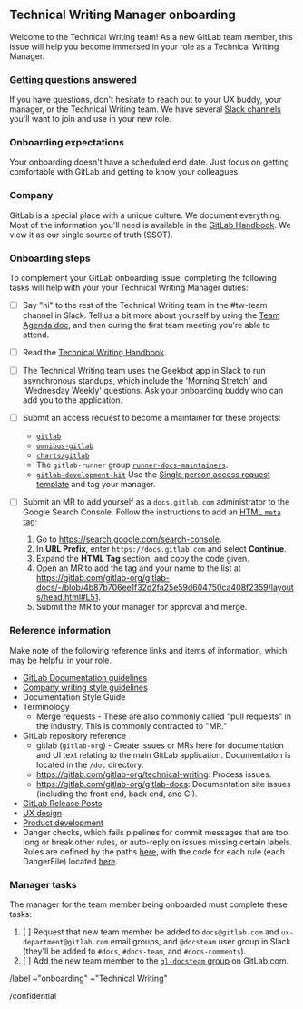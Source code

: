 ## Technical Writing Manager onboarding

Welcome to the Technical Writing team! As a new GitLab team member, this issue will help you become immersed in your role as a Technical Writing Manager.

### Getting questions answered

If you have questions, don't hesitate to reach out to your UX buddy, your manager, or the Technical Writing team. We have several [Slack channels](https://about.gitlab.com/handbook/engineering/ux/technical-writing/#slack-channels) you'll want to join and use in your new role.

### Onboarding expectations

Your onboarding doesn't have a scheduled end date. Just focus on getting comfortable with GitLab and getting to know your colleagues.

### Company

GitLab is a special place with a unique culture. We document everything. Most of the information you'll need is available in the [GitLab Handbook](https://about.gitlab.com/handbook/). We view it as our single source of truth (SSOT).

### Onboarding steps

To complement your GitLab onboarding issue, completing the following tasks will help with your your Technical Writing Manager duties:

- [ ] Say "hi" to the rest of the Technical Writing team in the #tw-team channel in Slack. Tell us a bit more about yourself by using the [Team Agenda doc](https://docs.google.com/document/d/1XRyVjR5G21Amq4QqJs9jbV0BVQquiBAyPR257-hT1JY/edit), and then during the first team meeting you're able to attend.
- [ ] Read the [Technical Writing Handbook](https://about.gitlab.com/handbook/product/technical-writing/).
- [ ] The Technical Writing team uses the Geekbot app in Slack to run asynchronous standups, which include the 'Morning Stretch' and 'Wednesday Weekly' questions. Ask your onboarding buddy who can add you to the application.
- [ ] Submit an access request to become a maintainer for these projects:
   - [`gitlab`](https://gitlab.com/gitlab-org/gitlab)
   - [`omnibus-gitlab`](https://gitlab.com/gitlab-org/omnibus-gitlab)
   - [`charts/gitlab`](https://gitlab.com/gitlab-org/charts/gitlab)
   - The `gitlab-runner` group [`runner-docs-maintainers`](https://gitlab.com/groups/gitlab-com/runner-docs-maintainers/-/group_members?sort=access_level_desc).
   - [`gitlab-development-kit`](https://gitlab.com/gitlab-org/gitlab-development-kit) Use the [Single person access request template](https://gitlab.com/gitlab-com/access-requests/issues/new) and tag your manager.
- [ ] Submit an MR to add yourself as a `docs.gitlab.com` administrator to the Google Search Console. Follow the instructions to add an [HTML `meta` tag](https://support.google.com/webmasters/answer/9008080?hl=en&ref_topic=9455938#zippy=%2Chtml-tag):

  1. Go to <https://search.google.com/search-console>.
  1. In **URL Prefix**, enter `https://docs.gitlab.com` and select **Continue**.
  1. Expand the **HTML Tag** section, and copy the code given.
  1. Open an MR to add the tag and your name to the list at <https://gitlab.com/gitlab-org/gitlab-docs/-/blob/4b87b706ee1f32d2fa25e59d604750ca408f2359/layouts/head.html#L51>.
  1. Submit the MR to your manager for approval and merge.

### Reference information

Make note of the following reference links and items of information, which may be helpful in your role.

- [GitLab Documentation guidelines](https://docs.gitlab.com/ee/development/documentation/index.html)
- [Company writing style guidelines](https://about.gitlab.com/handbook/communication/#writing-style-guidelines)
- Documentation Style Guide
- Terminology
  - Merge requests - These are also commonly called "pull requests" in the industry. This is commonly contracted to "MR."
- GitLab repository reference
  - gitlab (`gitlab-org`) - Create issues or MRs here for documentation and UI text relating to the main GitLab application. Documentation is located in the `/doc` directory.
  - <https://gitlab.com/gitlab-org/technical-writing>: Process issues.
  - <https://gitlab.com/gitlab-org/gitlab-docs>: Documentation site issues (including the front end, back end, and CI).
- [GitLab Release Posts](https://about.gitlab.com/handbook/marketing/blog/release-posts/)
- [UX design](https://about.gitlab.com/handbook/engineering/ux/ux-designer/#working-on-issues)
- [Product development](https://about.gitlab.com/handbook/product-development-flow/)
- Danger checks, which fails pipelines for commit messages that are too long or break other rules, or auto-reply on issues missing certain labels. Rules are defined by the paths [here](https://gitlab.com/gitlab-org/gitlab-ce/blob/master/Dangerfile), with the code for each rule (each DangerFile) located [here](https://gitlab.com/gitlab-org/gitlab-ce/tree/master/danger).

### Manager tasks

The manager for the team member being onboarded must complete these tasks:

1. [ ] Request that new team member be added to `docs@gitlab.com` and `ux-department@gitlab.com` email groups, and `@docsteam` user group in Slack (they'll be added to `#docs`, `#docs-team`, and `#docs-comments`).
1. [ ] Add the new team member to the [`gl-docsteam` group](https://gitlab.com/groups/gl-docsteam/-/group_members) on GitLab.com.

/label ~"onboarding" ~"Technical Writing"

/confidential
